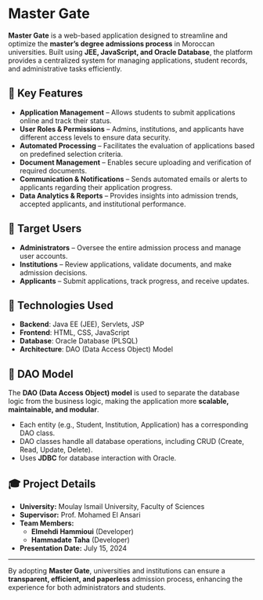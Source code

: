 # Master Gate

**Master Gate** is a web-based application designed to streamline and optimize the **master’s degree admissions process** in Moroccan universities. Built using **JEE, JavaScript, and Oracle Database**, the platform provides a centralized system for managing applications, student records, and administrative tasks efficiently.

## 🚀 Key Features

- **Application Management** – Allows students to submit applications online and track their status.  
- **User Roles & Permissions** – Admins, institutions, and applicants have different access levels to ensure data security.  
- **Automated Processing** – Facilitates the evaluation of applications based on predefined selection criteria.  
- **Document Management** – Enables secure uploading and verification of required documents.  
- **Communication & Notifications** – Sends automated emails or alerts to applicants regarding their application progress.  
- **Data Analytics & Reports** – Provides insights into admission trends, accepted applicants, and institutional performance.  

## 👥 Target Users

- **Administrators** – Oversee the entire admission process and manage user accounts.  
- **Institutions** – Review applications, validate documents, and make admission decisions.  
- **Applicants** – Submit applications, track progress, and receive updates.  

## 📌 Technologies Used

- **Backend**: Java EE (JEE), Servlets, JSP  
- **Frontend**: HTML, CSS, JavaScript  
- **Database**: Oracle Database (PLSQL)
- **Architecture**: DAO (Data Access Object) Model  

## 🎯 DAO Model  

The **DAO (Data Access Object) model** is used to separate the database logic from the business logic, making the application more **scalable, maintainable, and modular**.  
- Each entity (e.g., Student, Institution, Application) has a corresponding DAO class.  
- DAO classes handle all database operations, including CRUD (Create, Read, Update, Delete).  
- Uses **JDBC** for database interaction with Oracle.  

## 🎓 Project Details  

- **University:** Moulay Ismail University, Faculty of Sciences  
- **Supervisor:** Prof. Mohamed El Ansari  
- **Team Members:**  
  - **Elmehdi Hammioui** (Developer)  
  - **Hammadate Taha** (Developer)  
- **Presentation Date:** July 15, 2024  

---

By adopting **Master Gate**, universities and institutions can ensure a **transparent, efficient, and paperless** admission process, enhancing the experience for both administrators and students.  

